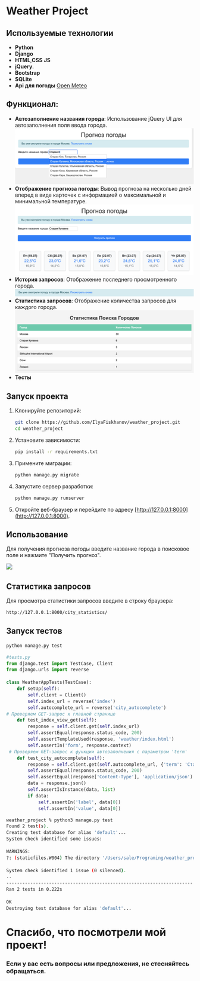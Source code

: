 
# Weather Project

## Используемые технологии

- **Python**
- **Django**
- **HTML**,**CSS** **JS**
- **jQuery**.
- **Bootstrap**
- **SQLite**
- **Api для погоды** [Open Meteo](https://open-meteo.com/)

## Функционал:
- **Автозаполнение названия города**: Использование jQuery UI для автозаполнения поля ввода города.
![](media/1.png)
- **Отображение прогноза погоды**: Вывод прогноза на несколько дней вперед в виде карточек с информацией о максимальной и минимальной температуре.
![](media/2.png)
- **История запросов**: Отображение последнего просмотренного города.
![](media/3.png)
- **Статистика запросов**: Отображение количества запросов для каждого города.
![](media/4.png)
- **Тесты**

## Запуск проекта

1. Клонируйте репозиторий:

    ```bash
    git clone https://github.com/IlyaFiskhanov/weather_project.git
    cd weather_project
    ```
2. Установите зависимости:

    ```bash
    pip install -r requirements.txt
    ```
3. Примените миграции:

    ```bash
    python manage.py migrate
    
    ```
4. Запустите сервер разработки:

    ```bash
    python manage.py runserver
    ```
5. Откройте веб-браузер и перейдите по адресу [http://127.0.0.1:8000](http://127.0.0.1:8000).

## Использование

Для получения прогноза погоды введите название города в поисковое поле и нажмите "Получить прогноз".

![](media/5.gif)

## Статистика запросов
Для просмотра статистики запросов введите в строку браузера:
```html
http://127.0.0.1:8000/city_statistics/
```

## Запуск тестов

```bash
python manage.py test
```

```python
#tests.py
from django.test import TestCase, Client
from django.urls import reverse

class WeatherAppTests(TestCase):
    def setUp(self):
        self.client = Client()
        self.index_url = reverse('index')
        self.autocomplete_url = reverse('city_autocomplete')
# Проверяем GET-запрос к главной странице
    def test_index_view_get(self):
        response = self.client.get(self.index_url)
        self.assertEqual(response.status_code, 200)  
        self.assertTemplateUsed(response, 'weather/index.html') 
        self.assertIn('form', response.context)
 # Проверяем GET-запрос к функции автозаполнения с параметром 'term'
    def test_city_autocomplete(self):
        response = self.client.get(self.autocomplete_url, {'term': 'Старая'})
        self.assertEqual(response.status_code, 200)  
        self.assertEqual(response['Content-Type'], 'application/json') 
        data = response.json()
        self.assertIsInstance(data, list)  
        if data:
            self.assertIn('label', data[0]) 
            self.assertIn('value', data[0]) 

```
```bash
weather_project % python3 manage.py test     
Found 2 test(s).
Creating test database for alias 'default'...
System check identified some issues:

WARNINGS:
?: (staticfiles.W004) The directory '/Users/sale/Programing/weather_project/static' in the STATICFILES_DIRS setting does not exist.

System check identified 1 issue (0 silenced).
..
----------------------------------------------------------------------
Ran 2 tests in 0.222s

OK
Destroying test database for alias 'default'...
```


# Спасибо, что посмотрели мой проект!
### Если у вас есть вопросы или предложения, не стесняйтесь обращаться.

